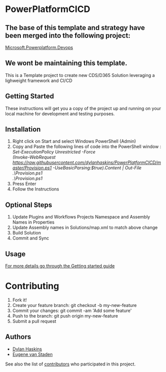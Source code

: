 # PowerPlatformCICD 

## The base of this template and strategy have been merged into the following project:

[Microsoft.Powerplatform.Devops](https://www.powershellgallery.com/packages/Microsoft.PowerPlatform.DevOps/)

## We wont be maintaining this template.






This is a Template project to create new CDS/D365 Solution leveraging a lighweight framework and CI/CD
## Getting Started
These instructions will get you a copy of the project up and running on your local machine for development and testing purposes. 


## Installation
1.	Right click on Start and select Windows PowerShell (Admin)
1.	Copy and Paste the following lines of code into the PowerShell window :   
*Set-ExecutionPolicy Unrestricted -Force*  
*(Invoke-WebRequest https://raw.githubusercontent.com/dylanhaskins/PowerPlatformCICD/master/Provision.ps1 -UseBasicParsing:$true).Content | Out-File .\Provision.ps1*  
*.\Provision.ps1*
1.	Press Enter
1.	Follow the Instructions


## Optional Steps
1.  Update Plugins and Workflows Projects Namespace and Assembly Names in Properties
1.	Update Assembly names in Solutions/map.xml to match above change
1.	Build Solution
1.  Commit and Sync


## Usage

[For more details go through the Getting started guide](https://github.com/dylanhaskins/PowerPlatformCICD/wiki/)


# Contributing
1. Fork it!
1. Create your feature branch: git checkout -b my-new-feature
1. Commit your changes: git commit -am 'Add some feature'
1. Push to the branch: git push origin my-new-feature
1. Submit a pull request


## Authors

* [Dylan Haskins](https://github.com/dylanhaskins)
* [Eugene van Staden](https://github.com/eugenevanstaaden)

See also the list of [contributors](https://github.com/dylanhaskins/PowerPlatformCICD/graphs/contributors) who participated in this project.






